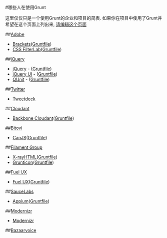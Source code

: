 #哪些人在使用Grunt

这里仅仅只是一个使用Grunt的企业和项目的简表. 如果你在项目中使用了Grunt并希望在这个页面上列出来, [请编辑这个页面](https://github.com/gruntjs/grunt/wiki/Who-uses-Grunt/_edit)

##[Adobe](http://www.adobe.com/)

+ [Brackets](http://brackets.io/)([Gruntfile](https://github.com/adobe/brackets/blob/master/Gruntfile.js))
+ [CSS FilterLab](http://html.adobe.com/webstandards/csscustomfilters/cssfilterlab/)([Gruntfile](https://github.com/adobe/cssfilterlab/blob/master/grunt.js))

##[jQuery](http://jquery.com/)

+ [jQuery](http://jquery.com/) - ([Gruntfile](https://github.com/jquery/jquery/blob/master/Gruntfile.js))
+ [jQuery UI](http://jqueryui.com/) - ([Gruntfile](https://github.com/jquery/jquery-ui/blob/master/grunt.js))
+ [QUnit](http://qunitjs.com/) - ([Gruntfile](https://github.com/jquery/qunit/blob/master/Gruntfile.js))

##[Twitter](https://twitter.com/)

+ [Tweetdeck](http://www.tweetdeck.com/)

##[Cloudant](https://cloudant.com/)

+ [Backbone Cloudant](https://github.com/cloudant-labs/backbone.cloudant)([Gruntfile](https://github.com/cloudant-labs/backbone.cloudant/blob/master/grunt.js))

##[Bitovi](http://bitovi.com/)

+ [CanJS](http://canjs.us/)([Gruntfile](https://github.com/bitovi/canjs/blob/master/grunt.js))

##[Filament Group](http://filamentgroup.com/)

+ [X-rayHTML](https://github.com/filamentgroup/X-rayHTML)([Gruntfile](https://github.com/filamentgroup/X-rayHTML/blob/master/grunt.js))
+ [Grunticon](https://github.com/filamentgroup/grunticon)([Gruntfile](https://github.com/filamentgroup/grunticon/blob/master/grunt.js))

##[Fuel UX](http://exacttarget.github.com/fuelux/)

+ [Fuel UX](http://exacttarget.github.com/fuelux/)([Gruntfile](https://github.com/ExactTarget/fuelux/blob/master/grunt.js))

##[SauceLabs](https://saucelabs.com/)

+ [Appium](https://saucelabs.com/appium)([Gruntfile](https://github.com/appium/appium/blob/master/grunt.js))

##[Modernizr](http://modernizr.com/)

+ [Modernizr](http://modernizr.com/)

##[Bazaarvoice](http://www.bazaarvoice.com/)